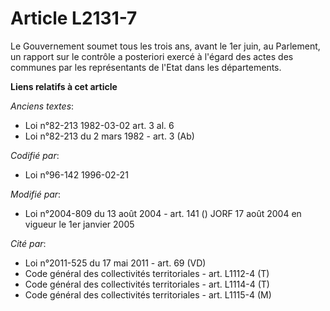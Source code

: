 # Article L2131-7

Le Gouvernement soumet tous les trois ans, avant le 1er juin, au Parlement, un rapport sur le contrôle a posteriori exercé à
l'égard des actes des communes par les représentants de l'Etat dans les départements.

**Liens relatifs à cet article**

_Anciens textes_:

  - Loi n°82-213 1982-03-02 art. 3 al. 6
  - Loi n°82-213 du 2 mars 1982 - art. 3 (Ab)

_Codifié par_:

  - Loi n°96-142 1996-02-21

_Modifié par_:

  - Loi n°2004-809 du 13 août 2004 - art. 141 () JORF 17 août 2004 en vigueur le 1er janvier 2005

_Cité par_:

  - Loi n°2011-525 du 17 mai 2011 - art. 69 (VD)
  - Code général des collectivités territoriales - art. L1112-4 (T)
  - Code général des collectivités territoriales - art. L1114-4 (T)
  - Code général des collectivités territoriales - art. L1115-4 (M)
